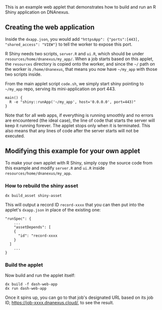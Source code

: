 This is an example web applet that demonstrates how to build and run an R Shiny application on DNAnexus.

## Creating the web application
Inside the `dxapp.json`, you would add `"httpsApp": {"ports":[443], "shared_access": "VIEW"}` to tell the worker to expose this port.

R Shiny needs two scripts, `server.R` and `ui.R`, which should be under `resources/home/dnanexus/my_app/`. When a job starts based on this applet, the `resources` directory is copied onto the worker, and since the `~/` path on the worker is `/home/dnanexus`, that means you now have `~/my_app` with those two scripts inside.

From the main applet script `code.sh`, we simply start shiny pointing to `~/my_app` repo, serving its mini-application on port 443.

```
main() {
  R -e "shiny::runApp('~/my_app', host='0.0.0.0', port=443)"
}
```

Note that for all web apps, if everything is running smoothly and no errors are encountered (the ideal case), the line of code that starts the server will keep it running forever. The applet stops only when it is terminated. This also means that any lines of code after the server starts will not be executed.

## Modifying this example for your own applet
To make your own applet with R Shiny, simply copy the source code from this example and modify `server.R` and `ui.R` inside `resources/home/dnanexus/my_app`.

### How to rebuild the shiny asset
```
dx build_asset shiny-asset
```
This will output a record ID `record-xxxx` that you can then put into the applet's `dxapp.json` in place of the existing one:
```
"runSpec": {
	...
	"assetDepends": [
    {
      "id": "record-xxxx
    }
  ]
	...
}
```

### Build the applet
Now build and run the applet itself:
```
dx build -f dash-web-app
dx run dash-web-app
```
Once it spins up, you can go to that job's designated URL based on its job ID, https://job-xxxx.dnanexus.cloud/, to see the result.
